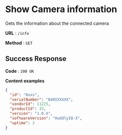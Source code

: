 # Show Camera information

Gets the information about the connected camera

**URL** : `/info`

**Method** : `GET`

## Success Response

**Code** : `200 OK`

**Content examples**

```json
{
  "id": "0xxx",
  "serialNumber": "B40IXXXXX",
  "vendorId": 11225,
  "productId": 33,
  "version": "1.0.X",
  "softwareVersion": "HuddlyIQ-X",
  "uptime": 2
}
```

